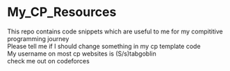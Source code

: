 # My_CP_Resources
This repo contains code snippets which are useful to me for my compititive programming journey<br>
Please tell me if I should change something in my cp template code<br>
My username on most cp websites is (S/s)tabgoblin <br>
check me out on codeforces

